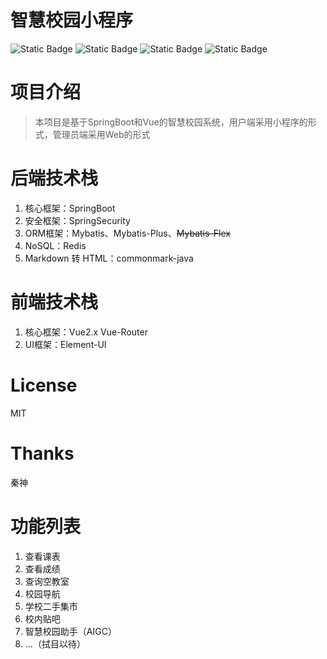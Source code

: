 # 智慧校园小程序

![Static Badge](https://img.shields.io/badge/License-MIT-red)
![Static Badge](https://img.shields.io/badge/Powered-SpringBoot-blue)
![Static Badge](https://img.shields.io/badge/Powered-Vue-yellow)
![Static Badge](https://img.shields.io/badge/Powered-UniApp-green)

# 项目介绍
>本项目是基于SpringBoot和Vue的智慧校园系统，用户端采用小程序的形式，管理员端采用Web的形式

# 后端技术栈
1. 核心框架：SpringBoot
2. 安全框架：SpringSecurity
3. ORM框架：Mybatis、Mybatis-Plus、~~Mybatis-Flex~~
4. NoSQL：Redis
5. Markdown 转 HTML：commonmark-java

# 前端技术栈
1. 核心框架：Vue2.x Vue-Router
2. UI框架：Element-UI

# License
MIT

# Thanks
秦神

# 功能列表
1. 查看课表
2. 查看成绩
3. 查询空教室
4. 校园导航
5. 学校二手集市
6. 校内贴吧
7. 智慧校园助手（AIGC）
8. ...（拭目以待）